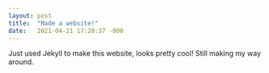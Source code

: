 ```yaml
---
layout: post
title:  "Made a website!"
date:   2021-04-21 17:20:37 -000
---
```


Just used Jekyll to make this website, looks pretty cool! Still making my way around.

